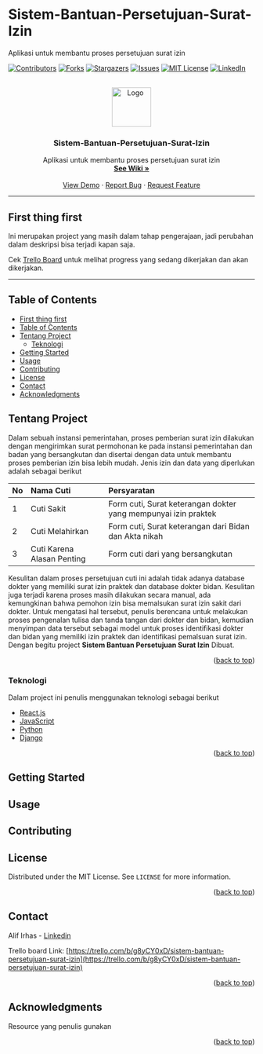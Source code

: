 # Sistem-Bantuan-Persetujuan-Surat-Izin
Aplikasi untuk membantu proses persetujuan surat izin 

<div id="top"></div>
<!--
*** Thanks for checking out the Best-README-Template. If you have a suggestion
*** that would make this better, please fork the repo and create a pull request
*** or simply open an issue with the tag "enhancement".
*** Don't forget to give the project a star!
*** Thanks again! Now go create something AMAZING! :D
-->



<!-- PROJECT SHIELDS -->
<!--
*** I'm using markdown "reference style" links for readability.
*** Reference links are enclosed in brackets [ ] instead of parentheses ( ).
*** See the bottom of this document for the declaration of the reference variables
*** for contributors-url, forks-url, etc. This is an optional, concise syntax you may use.
*** https://www.markdownguide.org/basic-syntax/#reference-style-links
-->
[![Contributors][contributors-shield]][contributors-url]
[![Forks][forks-shield]][forks-url]
[![Stargazers][stars-shield]][stars-url]
[![Issues][issues-shield]][issues-url]
[![MIT License][license-shield]][license-url]
[![LinkedIn][linkedin-shield]][linkedin-url]



<!-- PROJECT LOGO -->
<br />
<div align="center">
  <a href="https://github.com/othneildrew/Best-README-Template">
    <img src="images/logo.png" alt="Logo" width="80" height="80">
  </a>

  <h3 align="center">Sistem-Bantuan-Persetujuan-Surat-Izin</h3>

  <p align="center">
    Aplikasi untuk membantu proses persetujuan surat izin 
    <br />
    <a href="https://github.com/alifirhas/Sistem-Bantuan-Persetujuan-Surat-Izin/wiki"><strong>See Wiki »</strong></a>
    <br />
    <br />
    <a href="">View Demo</a>
    ·
    <a href="https://github.com/alifirhas/Sistem-Bantuan-Persetujuan-Surat-Izin/issues">Report Bug</a>
    ·
    <a href="https://github.com/alifirhas/Sistem-Bantuan-Persetujuan-Surat-Izin/issues">Request Feature</a>
  </p>
</div>



<!-- TABLE OF CONTENTS -->
* * *
## First thing first

Ini merupakan project yang masih dalam tahap pengerajaan, jadi perubahan dalam deskripsi bisa terjadi kapan saja.

Cek [Trello Board](https://trello.com/b/g8yCY0xD/sistem-bantuan-persetujuan-surat-izin) untuk melihat progress yang sedang dikerjakan dan akan dikerjakan.
* * *
## Table of Contents

  - [First thing first](#first-thing-first)
  - [Table of Contents](#table-of-contents)
  - [Tentang Project](#tentang-project)
    - [Teknologi](#teknologi)
  - [Getting Started](#getting-started)
  - [Usage](#usage)
  - [Contributing](#contributing)
  - [License](#license)
  - [Contact](#contact)
  - [Acknowledgments](#acknowledgments)

<!-- ABOUT THE PROJECT -->
## Tentang Project

<!-- [![Product Name Screen Shot][product-screenshot]](https://example.com) -->

Dalam sebuah instansi pemerintahan, proses pemberian surat izin dilakukan dengan mengirimkan surat permohonan ke pada instansi pemerintahan dan badan yang bersangkutan dan disertai dengan data untuk membantu proses pemberian izin bisa lebih mudah. Jenis izin dan data yang diperlukan adalah sebagai berikut

| No   | Nama Cuti                  | Persyaratan                                                    |
| :--- | :------------------------- | :------------------------------------------------------------- |
| 1    | Cuti Sakit                 | Form cuti, Surat keterangan dokter yang mempunyai izin praktek |
| 2    | Cuti Melahirkan            | Form cuti, Surat keterangan dari Bidan dan Akta nikah          |
| 3    | Cuti Karena Alasan Penting | Form cuti dari yang bersangkutan                               |

Kesulitan dalam proses persetujuan cuti ini adalah tidak adanya database dokter yang memiliki surat izin praktek dan database dokter bidan. Kesulitan juga terjadi karena proses masih dilakukan secara manual, ada kemungkinan bahwa  pemohon izin bisa memalsukan surat  izin sakit dari dokter. Untuk mengatasi hal tersebut, penulis berencana untuk melakukan proses pengenalan tulisa dan tanda tangan dari dokter dan bidan, kemudian menyimpan data tersebut sebagai model untuk proses identifikasi dokter dan bidan yang memiliki izin praktek dan identifikasi pemalsuan surat izin. Dengan begitu project **Sistem Bantuan Persetujuan Surat Izin** Dibuat.

<p align="right">(<a href="#top">back to top</a>)</p>



### Teknologi

Dalam project ini penulis menggunakan teknologi sebagai berikut

* [React.js](https://reactjs.org/)
* [JavaScript](https://www.javascript.com/)
* [Python](https://www.python.org/)
* [Django](https://www.djangoproject.com/)

<p align="right">(<a href="#top">back to top</a>)</p>



<!-- GETTING STARTED -->
## Getting Started

<!-- This is an example of how you may give instructions on setting up your project locally.
To get a local copy up and running follow these simple example steps.

### Prerequisites

This is an example of how to list things you need to use the software and how to install them.
* npm
  ```sh
  npm install npm@latest -g
  ```

### Installation

_Below is an example of how you can instruct your audience on installing and setting up your app. This template doesn't rely on any external dependencies or services._

1. Get a free API Key at [https://example.com](https://example.com)
2. Clone the repo
   ```sh
   git clone https://github.com/your_username_/Project-Name.git
   ```
3. Install NPM packages
   ```sh
   npm install
   ```
4. Enter your API in `config.js`
   ```js
   const API_KEY = 'ENTER YOUR API';
   ```

<p align="right">(<a href="#top">back to top</a>)</p> -->



<!-- USAGE EXAMPLES -->
## Usage

<!-- Use this space to show useful examples of how a project can be used. Additional screenshots, code examples and demos work well in this space. You may also link to more resources.

_For more examples, please refer to the [Documentation](https://example.com)_

<p align="right">(<a href="#top">back to top</a>)</p> -->


<!-- CONTRIBUTING -->
## Contributing

<!-- Contributions are what make the open source community such an amazing place to learn, inspire, and create. Any contributions you make are **greatly appreciated**.

If you have a suggestion that would make this better, please fork the repo and create a pull request. You can also simply open an issue with the tag "enhancement".
Don't forget to give the project a star! Thanks again!

1. Fork the Project
2. Create your Feature Branch (`git checkout -b feature/AmazingFeature`)
3. Commit your Changes (`git commit -m 'Add some AmazingFeature'`)
4. Push to the Branch (`git push origin feature/AmazingFeature`)
5. Open a Pull Request

<p align="right">(<a href="#top">back to top</a>)</p> -->



<!-- LICENSE -->
## License

Distributed under the MIT License. See `LICENSE` for more information.

<p align="right">(<a href="#top">back to top</a>)</p>



<!-- CONTACT -->
## Contact

Alif Irhas - [Linkedin](https://www.linkedin.com/in/alif-irhas-0750331b3/)

Trello board Link: [https://trello.com/b/g8yCY0xD/sistem-bantuan-persetujuan-surat-izin](https://trello.com/b/g8yCY0xD/sistem-bantuan-persetujuan-surat-izin)

<p align="right">(<a href="#top">back to top</a>)</p>



<!-- ACKNOWLEDGMENTS -->
## Acknowledgments

Resource yang penulis gunakan

<p align="right">(<a href="#top">back to top</a>)</p>



<!-- MARKDOWN LINKS & IMAGES -->
<!-- https://www.markdownguide.org/basic-syntax/#reference-style-links -->
[contributors-shield]: https://img.shields.io/github/contributors/alifirhas/Sistem-Bantuan-Persetujuan-Surat-Izin.svg?style=for-the-badge
[contributors-url]: https://github.com/alifirhas/Sistem-Bantuan-Persetujuan-Surat-Izin/graphs/contributors
[forks-shield]: https://img.shields.io/github/forks/alifirhas/Sistem-Bantuan-Persetujuan-Surat-Izin.svg?style=for-the-badge
[forks-url]: https://github.com/alifirhas/Sistem-Bantuan-Persetujuan-Surat-Izin/network/members
[stars-shield]: https://img.shields.io/github/stars/alifirhas/Sistem-Bantuan-Persetujuan-Surat-Izin.svg?style=for-the-badge
[stars-url]: https://github.com/alifirhas/Sistem-Bantuan-Persetujuan-Surat-Izin/stargazers
[issues-shield]: https://img.shields.io/github/issues/alifirhas/Sistem-Bantuan-Persetujuan-Surat-Izin.svg?style=for-the-badge
[issues-url]: https://github.com/alifirhas/Sistem-Bantuan-Persetujuan-Surat-Izin/issues
[license-shield]: https://img.shields.io/github/license/alifirhas/Sistem-Bantuan-Persetujuan-Surat-Izin.svg?style=for-the-badge
[license-url]: https://github.com/alifirhas/Sistem-Bantuan-Persetujuan-Surat-Izin/blob/master/LICENSE
[linkedin-shield]: https://img.shields.io/badge/-LinkedIn-black.svg?style=for-the-badge&logo=linkedin&colorB=555
[linkedin-url]: https://www.linkedin.com/in/alif-irhas-0750331b3/
[product-screenshot]: images/screenshot.png
